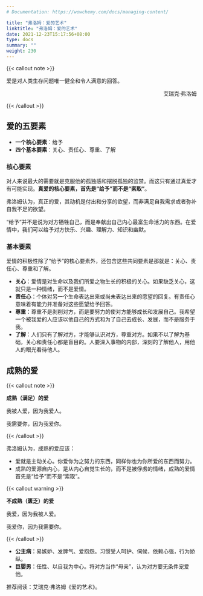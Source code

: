 ```yaml
---
# Documentation: https://wowchemy.com/docs/managing-content/

title: "弗洛姆：爱的艺术"
linktitle: "弗洛姆：爱的艺术"
date: 2021-12-23T15:17:56+08:00
type: docs
summary: ""
weight: 230
---
```


<!--more-->

{{< callout note >}}

爱是对人类生存问题唯一健全和令人满意的回答。

<p align="right">艾瑞克·弗洛姆</p>

{{< /callout >}}

## 爱的五要素

- **一个核心要素**：给予
- **四个基本要素**：关心、责任心、尊重、了解

### 核心要素

对人来说最大的需要就是克服他的孤独感和摆脱孤独的监禁。而这只有通过真爱才有可能实现。**真爱的核心要素，首先是“给予”而不是“索取”**。

弗洛姆认为，真正的爱，其动机是付出和分享的欲望，而非满足自我需求或者弥补自我不足的欲望。

“给予”并不是说为对方牺牲自己，而是奉献出自己内心最富生命活力的东西。在爱情中，我们可以给予对方快乐、兴趣、理解力、知识和幽默。

### 基本要素

爱情的积极性除了“给予”的核心要素外，还包含这些共同要素是那就是：关心、责任心、尊重和了解。

- **关心**：爱情是对生命以及我们所爱之物生长的积极的关心。如果缺乏关心，这就只是一种情绪，而不是爱情。
- **责任心**：个体对另一个生命表达出来或尚未表达出来的愿望的回复。有责任心意味着有能力并准备对这些愿望给予回答。
- **尊重**：尊重不是剥削对方，而是要努力的使对方能够成长和发展自己。我希望一个被我爱的人应该以他自己的方式和为了自己去成长、发展，而不是服务于我。
- **了解**：人们只有了解对方，才能够认识对方，尊重对方。如果不以了解为基础，关心和责任心都是盲目的。人要深入事物的内部，深刻的了解他人，用他人的眼光看待他人。

## 成熟的爱

{{< callout note >}}

**成熟（满足）的爱**

我被人爱，因为我爱人。

我需要你，因为我爱你。

{{< /callout >}}

弗洛姆认为，成熟的爱应该：

- 爱就是主动关心。你爱你为之努力的东西，同样你也为你所爱的东西而努力。
- 成熟的爱源自内心，是从内心自觉生长的，而不是被俘虏的情绪，成熟的爱情首先是“给予”而不是“索取”。

{{< callout warning >}}

**不成熟（匮乏）的爱**

我爱，因为我被人爱。

我爱你，因为我需要你。

{{< /callout >}}

- **公主病**：易嫉妒、发脾气、爱抱怨。习惯受人呵护、伺候，依赖心强，行为娇纵。
- **巨婴男**：任性、以自我为中心。将对方当作“母亲”，认为对方要无条件宠爱他。

推荐阅读：艾瑞克·弗洛姆《爱的艺术》。
